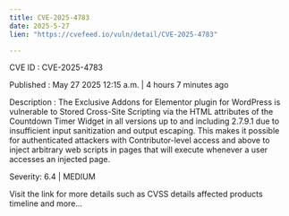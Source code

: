 ```yaml
---
title: CVE-2025-4783
date: 2025-5-27
lien: "https://cvefeed.io/vuln/detail/CVE-2025-4783"

---
```


CVE ID : CVE-2025-4783

Published :  May 27
2025
12:15 a.m. | 4 hours
7 minutes ago

Description : The Exclusive Addons for Elementor plugin for WordPress is vulnerable to Stored Cross-Site Scripting via the HTML attributes of the Countdown Timer Widget in all versions up to
and including
2.7.9.1 due to insufficient input sanitization and output escaping. This makes it possible for authenticated attackers
with Contributor-level access and above
to inject arbitrary web scripts in pages that will execute whenever a user accesses an injected page.

Severity: 6.4 | MEDIUM

Visit the link for more details
such as CVSS details
affected products
timeline
and more...
